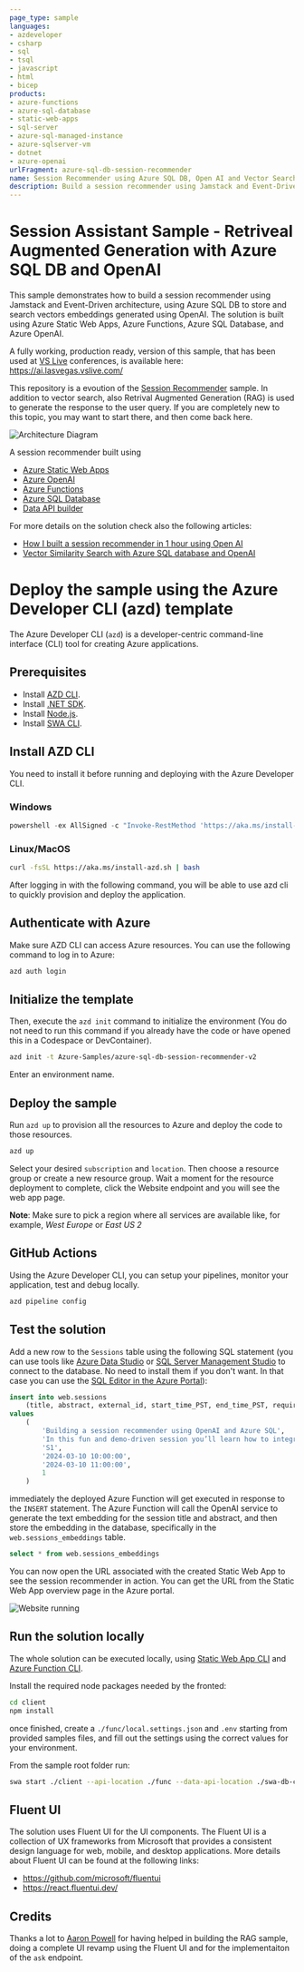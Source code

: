 ```yaml
---
page_type: sample
languages:
- azdeveloper
- csharp
- sql
- tsql
- javascript
- html
- bicep
products:
- azure-functions
- azure-sql-database
- static-web-apps
- sql-server
- azure-sql-managed-instance
- azure-sqlserver-vm
- dotnet
- azure-openai
urlFragment: azure-sql-db-session-recommender
name: Session Recommender using Azure SQL DB, Open AI and Vector Search
description: Build a session recommender using Jamstack and Event-Driven architecture, using Azure SQL DB to store and search vectors embeddings generated using OpenAI
---
```

<!-- YAML front-matter schema: https://review.learn.microsoft.com/en-us/help/contribute/samples/process/onboarding?branch=main#supported-metadata-fields-for-readmemd -->

# Session Assistant Sample - Retriveal Augmented Generation with Azure SQL DB and OpenAI

This sample demonstrates how to build a session recommender using Jamstack and Event-Driven architecture, using Azure SQL DB to store and search vectors embeddings generated using OpenAI. The solution is built using Azure Static Web Apps, Azure Functions, Azure SQL Database, and Azure OpenAI.

A fully working, production ready, version of this sample, that has been used at [VS Live](https://vslive.com/) conferences, is available here: https://ai.lasvegas.vslive.com/

This repository is a evoution of the [Session Recommender](https://github.com/azure-samples/azure-sql-db-session-recommender) sample. In addition to vector search, also Retrival Augmented Generation (RAG) is used to generate the response to the user query. If you are completely new to this topic, you may want to start there, and then come back here.

![Architecture Diagram](./_docs/session-recommender-architecture.png)

A session recommender built using

- [Azure Static Web Apps](https://learn.microsoft.com/en-us/azure/static-web-apps/overview)
- [Azure OpenAI](https://learn.microsoft.com/en-us/azure/ai-services/openai/)
- [Azure Functions](https://learn.microsoft.com/en-us/azure/azure-functions/functions-overview?pivots=programming-language-csharp)
- [Azure SQL Database](https://www.sqlservercentral.com/articles/the-sql-developer-experience-beyond-rdbms)
- [Data API builder](https://aka.ms/dab)

For more details on the solution check also the following articles:

- [How I built a session recommender in 1 hour using Open AI](https://dev.to/azure/how-i-built-a-session-recommender-in-1-hour-using-open-ai-5419)
- [Vector Similarity Search with Azure SQL database and OpenAI](https://devblogs.microsoft.com/azure-sql/vector-similarity-search-with-azure-sql-database-and-openai/)

# Deploy the sample using the Azure Developer CLI (azd) template

The Azure Developer CLI (`azd`) is a developer-centric command-line interface (CLI) tool for creating Azure applications.

## Prerequisites

- Install [AZD CLI](https://learn.microsoft.com/azure/developer/azure-developer-cli/install-azd).
- Install [.NET SDK](https://dotnet.microsoft.com/download).
- Install [Node.js](https://nodejs.org/download/).
- Install [SWA CLI](https://azure.github.io/static-web-apps-cli/docs/use/install#installing-the-cli).

## Install AZD CLI

You need to install it before running and deploying with the Azure Developer CLI.

### Windows

```powershell
powershell -ex AllSigned -c "Invoke-RestMethod 'https://aka.ms/install-azd.ps1' | Invoke-Expression"
```

### Linux/MacOS

```bash
curl -fsSL https://aka.ms/install-azd.sh | bash
```

After logging in with the following command, you will be able to use azd cli to quickly provision and deploy the application.

## Authenticate with Azure

Make sure AZD CLI can access Azure resources. You can use the following command to log in to Azure:

```bash
azd auth login
```

## Initialize the template

Then, execute the `azd init` command to initialize the environment (You do not need to run this command if you already have the code or have opened this in a Codespace or DevContainer).

```bash
azd init -t Azure-Samples/azure-sql-db-session-recommender-v2
```

Enter an environment name.

## Deploy the sample

Run `azd up` to provision all the resources to Azure and deploy the code to those resources.

```bash
azd up 
```

Select your desired `subscription` and `location`. Then choose a resource group or create a new resource group. Wait a moment for the resource deployment to complete, click the Website endpoint and you will see the web app page.

**Note**: Make sure to pick a region where all services are available like, for example, *West Europe* or *East US 2*

## GitHub Actions

Using the Azure Developer CLI, you can setup your pipelines, monitor your application, test and debug locally.

```bash
azd pipeline config
```

## Test the solution

Add a new row to the `Sessions` table using the following SQL statement (you can use tools like [Azure Data Studio](https://learn.microsoft.com/en-us/azure-data-studio/quickstart-sql-database) or [SQL Server Management Studio](https://learn.microsoft.com/en-us/azure/azure-sql/database/connect-query-ssms?view=azuresql) to connect to the database. No need to install them if you don't want. In that case you can use the [SQL Editor in the Azure Portal](https://learn.microsoft.com/en-us/azure/azure-sql/database/connect-query-portal?view=azuresql)):

```sql
insert into web.sessions 
    (title, abstract, external_id, start_time_PST, end_time_PST, require_embeddings_update)
values
    (
        'Building a session recommender using OpenAI and Azure SQL', 
        'In this fun and demo-driven session you’ll learn how to integrate Azure SQL with OpenAI to generate text embeddings, store them in the database, index them and calculate cosine distance to build a session recommender. And once that is done, you’ll publish it as a REST and GraphQL API to be consumed by a modern JavaScript frontend. Sounds pretty cool, uh? Well, it is!',
        'S1',
		'2024-03-10 10:00:00',
        '2024-03-10 11:00:00',
        1
    )
```

immediately the deployed Azure Function will get executed in response to the `INSERT` statement. The Azure Function will call the OpenAI service to generate the text embedding for the session title and abstract, and then store the embedding in the database, specifically in the `web.sessions_embeddings` table.

```sql
select * from web.sessions_embeddings
```

You can now open the URL associated with the created Static Web App to see the session recommender in action. You can get the URL from the Static Web App overview page in the Azure portal.

![Website running](./_docs/session-recommender.png)

## Run the solution locally

The whole solution can be executed locally, using [Static Web App CLI](https://github.com/Azure/static-web-apps-cli) and [Azure Function CLI](https://learn.microsoft.com/en-us/azure/azure-functions/functions-run-local?tabs=windows%2Cisolated-process%2Cnode-v4%2Cpython-v2%2Chttp-trigger%2Ccontainer-apps&pivots=programming-language-csharp).

Install the required node packages needed by the fronted:

```bash
cd client
npm install
```

once finished, create a `./func/local.settings.json` and `.env` starting from provided samples files, and fill out the settings using the correct values for your environment.

From the sample root folder run:

```bash
swa start ./client --api-location ./func --data-api-location ./swa-db-connections
```

## Fluent UI

The solution uses Fluent UI for the UI components. The Fluent UI is a collection of UX frameworks from Microsoft that provides a consistent design language for web, mobile, and desktop applications. More details about Fluent UI can be found at the following links: 

- https://github.com/microsoft/fluentui
- https://react.fluentui.dev/ 

## Credits

Thanks a lot to [Aaron Powell](https://www.aaron-powell.com/) for having helped in building the RAG sample, doing a complete UI revamp using the Fluent UI and for the implementaiton of the `ask` endpoint.